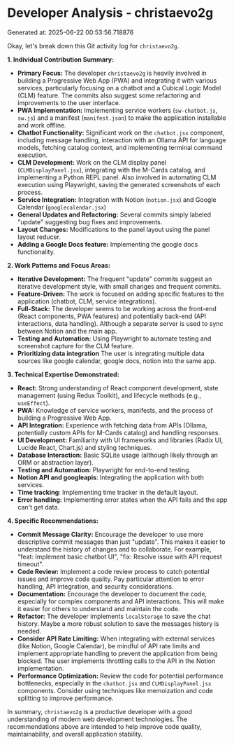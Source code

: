 # Developer Analysis - christaevo2g
Generated at: 2025-06-22 00:53:56.718876

Okay, let's break down this Git activity log for `christaevo2g`.

**1. Individual Contribution Summary:**

*   **Primary Focus:** The developer `christaevo2g` is heavily involved in building a Progressive Web App (PWA) and integrating it with various services, particularly focusing on a chatbot and a Cubical Logic Model (CLM) feature.  The commits also suggest some refactoring and improvements to the user interface.
*   **PWA Implementation:** Implementing service workers (`sw-chatbot.js`, `sw.js`) and a manifest (`manifest.json`) to make the application installable and work offline.
*   **Chatbot Functionality:**  Significant work on the `chatbot.jsx` component, including message handling, interaction with an Ollama API for language models, fetching catalog context, and implementing terminal command execution.
*   **CLM Development:**  Work on the CLM display panel (`CLMDisplayPanel.jsx`), integrating with the M-Cards catalog, and implementing a Python REPL panel. Also involved in automating CLM execution using Playwright, saving the generated screenshots of each process.
*   **Service Integration:** Integration with Notion (`notion.jsx`) and Google Calendar (`googlecalendar.jsx`)
*   **General Updates and Refactoring:** Several commits simply labeled "update" suggesting bug fixes and improvements.
*   **Layout Changes:** Modifications to the panel layout using the panel layout reducer.
*   **Adding a Google Docs feature:** Implementing the google docs functionality.

**2. Work Patterns and Focus Areas:**

*   **Iterative Development:** The frequent "update" commits suggest an iterative development style, with small changes and frequent commits.
*   **Feature-Driven:** The work is focused on adding specific features to the application (chatbot, CLM, service integrations).
*   **Full-Stack:**  The developer seems to be working across the front-end (React components, PWA features) and potentially back-end (API interactions, data handling). Although a separate server is used to sync between Notion and the main app.
*   **Testing and Automation:** Using Playwright to automate testing and screenshot capture for the CLM feature.
*   **Prioritizing data integration** The user is integrating multiple data sources like google calendar, google docs, notion into the same app.

**3. Technical Expertise Demonstrated:**

*   **React:** Strong understanding of React component development, state management (using Redux Toolkit), and lifecycle methods (e.g., `useEffect`).
*   **PWA:**  Knowledge of service workers, manifests, and the process of building a Progressive Web App.
*   **API Integration:** Experience with fetching data from APIs (Ollama, potentially custom APIs for M-Cards catalog) and handling responses.
*   **UI Development:**  Familiarity with UI frameworks and libraries (Radix UI, Lucide React, Chart.js) and styling techniques.
*   **Database Interaction:**  Basic SQLite usage (although likely through an ORM or abstraction layer).
*   **Testing and Automation:** Playwright for end-to-end testing.
*   **Notion API and googleapis**: Integrating the application with both services.
*   **Time tracking**: Implementing time tracker in the default layout.
*   **Error handling:** Implementing error states when the API fails and the app can't get data.

**4. Specific Recommendations:**

*   **Commit Message Clarity:**  Encourage the developer to use more descriptive commit messages than just "update".  This makes it easier to understand the history of changes and to collaborate. For example, "feat: Implement basic chatbot UI", "fix: Resolve issue with API request timeout".
*   **Code Review:**  Implement a code review process to catch potential issues and improve code quality. Pay particular attention to error handling, API integration, and security considerations.
*   **Documentation:**  Encourage the developer to document the code, especially for complex components and API interactions.  This will make it easier for others to understand and maintain the code.
*   **Refactor:** The developer implements `localStorage` to save the chat history. Maybe a more robust solution to save the messages history is needed.
*   **Consider API Rate Limiting:** When integrating with external services (like Notion, Google Calendar), be mindful of API rate limits and implement appropriate handling to prevent the application from being blocked. The user implements throttling calls to the API in the Notion implementation.
*   **Performance Optimization:** Review the code for potential performance bottlenecks, especially in the `chatbot.jsx` and `CLMDisplayPanel.jsx` components. Consider using techniques like memoization and code splitting to improve performance.

In summary, `christaevo2g` is a productive developer with a good understanding of modern web development technologies. The recommendations above are intended to help improve code quality, maintainability, and overall application stability.
